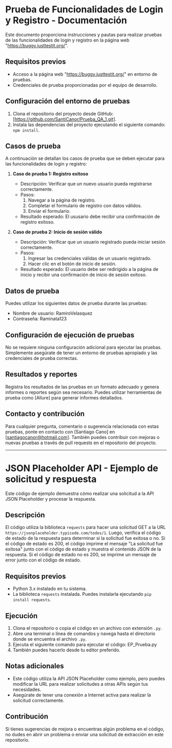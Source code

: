 # Prueba de Funcionalidades de Login y Registro - Documentación

Este documento proporciona instrucciones y pautas para realizar pruebas de las funcionalidades de login y registro en la página web "https://buggy.justtestit.org/".

## Requisitos previos

- Acceso a la página web "https://buggy.justtestit.org/" en entorno de pruebas.
- Credenciales de prueba proporcionadas por el equipo de desarrollo.

## Configuración del entorno de pruebas

1. Clona el repositorio del proyecto desde GitHub: [https://github.com/SantiCanor/Prueba_QA_1.git].
2. Instala las dependencias del proyecto ejecutando el siguiente comando: `npm install`.


## Casos de prueba

A continuación se detallan los casos de prueba que se deben ejecutar para las funcionalidades de login y registro:

1. **Caso de prueba 1: Registro exitoso**
   - Descripción: Verificar que un nuevo usuario pueda registrarse correctamente.
   - Pasos:
     1. Navegar a la página de registro.
     2. Completar el formulario de registro con datos válidos.
     3. Enviar el formulario.
   - Resultado esperado: El ususario debe recibir una confirmación de registro exitoso.

2. **Caso de prueba 2: Inicio de sesión válido**
   - Descripción: Verificar que un usuario registrado pueda iniciar sesión correctamente.
   - Pasos:
     1. Ingresar las credenciales válidas de un usuario registrado.
     2. Hacer clic en el botón de inicio de sesión.
   - Resultado esperado: El usuario debe ser redirigido a la página de inicio y recibir una confirmación de inicio de sesión exitoso.

## Datos de prueba

Puedes utilizar los siguientes datos de prueba durante las pruebas:

- Nombre de usuario: RamiroVelasquez
- Contraseña: Raminata123

## Configuración de ejecución de pruebas

No se requiere ninguna configuración adicional para ejecutar las pruebas. Simplemente asegúrate de tener un entorno de pruebas apropiado y las credenciales de prueba correctas.

## Resultados y reportes

Registra los resultados de las pruebas en un formato adecuado y genera informes o reportes según sea necesario. Puedes utilizar herramientas de prueba como [Allure] para generar informes detallados.

## Contacto y contribución

Para cualquier pregunta, comentario o sugerencia relacionada con estas pruebas, ponte en contacto con [Santiago Cano] en [santiagocanor@hotmail.com]. También puedes contribuir con mejoras o nuevas pruebas a través de pull requests en el repositorio del proyecto.

--------------------------------------------------------------------------------------------------------------------------------------------------------------------------------------------

# JSON Placeholder API - Ejemplo de solicitud y respuesta

Este código de ejemplo demuestra cómo realizar una solicitud a la API JSON Placeholder y procesar la respuesta.

## Descripción

El código utiliza la biblioteca `requests` para hacer una solicitud GET a la URL `https://jsonplaceholder.typicode.com/todos/1`. Luego, verifica el código de estado de la respuesta para determinar si la solicitud fue exitosa o no. Si el código de estado es 200, el código imprime el mensaje "La solicitud fue exitosa" junto con el código de estado y muestra el contenido JSON de la respuesta. Si el código de estado no es 200, se imprime un mensaje de error junto con el código de estado.

## Requisitos previos

- Python 3.x instalado en tu sistema.
- La biblioteca `requests` instalada. Puedes instalarla ejecutando `pip install requests`.

## Ejecución

1. Clona el repositorio o copia el código en un archivo con extensión `.py`.
2. Abre una terminal o línea de comandos y navega hasta el directorio donde se encuentra el archivo `.py`.
3. Ejecuta el siguiente comando para ejecutar el código: EP_Prueba.py
4. También puedes hacerlo desde tu editor preferido.


## Notas adicionales

- Este código utiliza la API JSON Placeholder como ejemplo, pero puedes modificar la URL para realizar solicitudes a otras APIs según tus necesidades.
- Asegúrate de tener una conexión a Internet activa para realizar la solicitud correctamente.

## Contribución

Si tienes sugerencias de mejora o encuentras algún problema en el código, no dudes en abrir un problema o enviar una solicitud de extracción en este repositorio.
